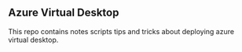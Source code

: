 ## Azure Virtual Desktop
This repo contains notes scripts tips and tricks about deploying azure virtual desktop.